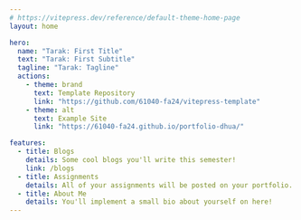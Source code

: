 ```yaml
---
# https://vitepress.dev/reference/default-theme-home-page
layout: home

hero:
  name: "Tarak: First Title"
  text: "Tarak: First Subtitle"
  tagline: "Tarak: Tagline"
  actions:
    - theme: brand
      text: Template Repository
      link: "https://github.com/61040-fa24/vitepress-template"
    - theme: alt
      text: Example Site
      link: "https://61040-fa24.github.io/portfolio-dhua/"

features:
  - title: Blogs
    details: Some cool blogs you'll write this semester!
    link: /blogs
  - title: Assignments
    details: All of your assignments will be posted on your portfolio.
  - title: About Me
    details: You'll implement a small bio about yourself on here!
---
```

